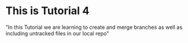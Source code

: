 # This is Tutorial 4
"In this Tutorial we are learning to create and merge branches as well as including untracked files in our local repo"